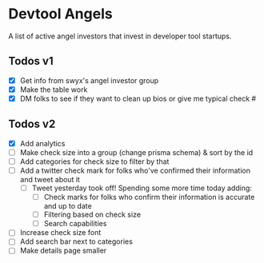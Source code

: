 # Devtool Angels

A list of active angel investors that invest in developer tool
startups.

## Todos v1

- [x] Get info from swyx's angel investor group
- [x] Make the table work
- [x] DM folks to see if they want to clean up bios or give me typical check #

## Todos v2

- [x] Add analytics
- [ ] Make check size into a group (change prisma schema) & sort by the id
- [ ] Add categories for check size to filter by that
- [ ] Add a twitter check mark for folks who've confirmed their information and tweet about it
  - [ ] Tweet yesterday took off! Spending some more time today adding:
    - [ ] Check marks for folks who confirm their information is accurate and up to date
    - [ ] Filtering based on check size
    - [ ] Search capabilities
- [ ] Increase check size font
- [ ] Add search bar next to categories
- [ ] Make details page smaller
